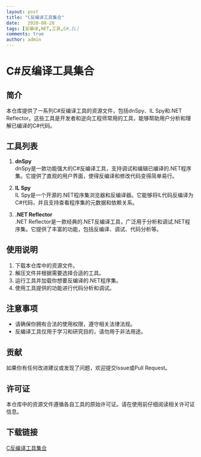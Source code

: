 ```yaml
---
layout: post
title: "C反编译工具集合"
date:   2020-08-28
tags: [反编译,NET,工具,C#,IL]
comments: true
author: admin
---
```

# C#反编译工具集合

## 简介
本仓库提供了一系列C#反编译工具的资源文件，包括dnSpy、IL Spy和.NET Reflector。这些工具是开发者和逆向工程师常用的工具，能够帮助用户分析和理解已编译的C#代码。

## 工具列表
1. **dnSpy**  
   dnSpy是一款功能强大的C#反编译工具，支持调试和编辑已编译的.NET程序集。它提供了直观的用户界面，使得反编译和修改代码变得简单易行。

2. **IL Spy**  
   IL Spy是一个开源的.NET程序集浏览器和反编译器。它能够将IL代码反编译为C#代码，并且支持查看程序集的元数据和依赖关系。

3. **.NET Reflector**  
   .NET Reflector是一款经典的.NET反编译工具，广泛用于分析和调试.NET程序集。它提供了丰富的功能，包括反编译、调试、代码分析等。

## 使用说明
1. 下载本仓库中的资源文件。
2. 解压文件并根据需要选择合适的工具。
3. 运行工具并加载你想要反编译的.NET程序集。
4. 使用工具提供的功能进行代码分析和调试。

## 注意事项
- 请确保你拥有合法的使用权限，遵守相关法律法规。
- 反编译工具仅用于学习和研究目的，请勿用于非法用途。

## 贡献
如果你有任何改进建议或发现了问题，欢迎提交Issue或Pull Request。

## 许可证
本仓库中的资源文件遵循各自工具的原始许可证。请在使用前仔细阅读相关许可证信息。

## 下载链接

[C反编译工具集合](https://pan.quark.cn/s/eb622b9516f8)
